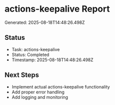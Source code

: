 # actions-keepalive Report

Generated: 2025-08-18T14:48:26.498Z

## Status
- Task: actions-keepalive
- Status: Completed
- Timestamp: 2025-08-18T14:48:26.498Z

## Next Steps
- Implement actual actions-keepalive functionality
- Add proper error handling
- Add logging and monitoring
